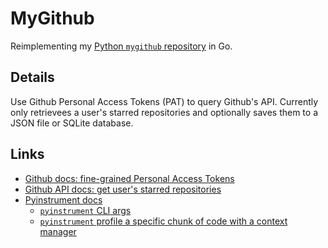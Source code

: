 # MyGithub

Reimplementing my [Python `mygithub` repository](https://github.com/redjax/mygithub) in Go.

## Details

Use Github Personal Access Tokens (PAT) to query Github's API. Currently only retrievees a user's starred repositories and optionally saves them to a JSON file or SQLite database.

## Links

- [Github docs: fine-grained Personal Access Tokens](https://docs.github.com/en/authentication/keeping-your-account-and-data-secure/managing-your-personal-access-tokens#creating-a-fine-grained-personal-access-token)
- [Github API docs: get user's starred repositories](https://docs.github.com/en/rest/activity/starring?apiVersion=2022-11-28#list-repositories-starred-by-the-authenticated-user)
- [Pyinstrument docs](https://pyinstrument.readthedocs.io/en/latest/index.html)
  - [`pyinstrument` CLI args](https://pyinstrument.readthedocs.io/en/latest/guide.html)
  - [`pyinstrument` profile a specific chunk of code with a context manager](https://pyinstrument.readthedocs.io/en/latest/guide.html#profile-a-specific-chunk-of-code)
